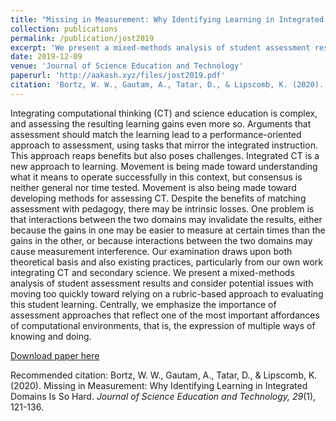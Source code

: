 ```yaml
---
title: "Missing in Measurement: Why Identifying Learning in Integrated Domains Is So Hard"
collection: publications
permalink: /publication/jost2019
excerpt: 'We present a mixed-methods analysis of student assessment results and consider potential issues with moving too quickly toward relying on a rubric-based approach to evaluating student learning in an integrated computational thinking and science classroom.'
date: 2019-12-09
venue: 'Journal of Science Education and Technology'
paperurl: 'http://aakash.xyz/files/jost2019.pdf'
citation: 'Bortz, W. W., Gautam, A., Tatar, D., & Lipscomb, K. (2020). Missing in Measurement: Why Identifying Learning in Integrated Domains Is So Hard. <i>Journal of Science Education and Technology, 29</i>(1), 121-136.'
---
```

Integrating computational thinking (CT) and science education is complex, and assessing the resulting learning gains even more so. Arguments that assessment should match the learning lead to a performance-oriented approach to assessment, using tasks that mirror the integrated instruction. This approach reaps benefits but also poses challenges. Integrated CT is a new approach to learning. Movement is being made toward understanding what it means to operate successfully in this context, but consensus is neither general nor time tested. Movement is also being made toward developing methods for assessing CT. Despite the benefits of matching assessment with pedagogy, there may be intrinsic losses. One problem is that interactions between the two domains may invalidate the results, either because the gains in one may be easier to measure at certain times than the gains in the other, or because interactions between the two domains may cause measurement interference. Our examination draws upon both theoretical basis and also existing practices, particularly from our own work integrating CT and secondary science. We present a mixed-methods analysis of student assessment results and consider potential issues with moving too quickly toward relying on a rubric-based approach to evaluating this student learning. Centrally, we emphasize the importance of assessment approaches that reflect one of the most important affordances of computational environments, that is, the expression of multiple ways of knowing and doing.

[Download paper here](http://aakash.xyz/files/jost2019.pdf)

Recommended citation: Bortz, W. W., Gautam, A., Tatar, D., & Lipscomb, K. (2020). Missing in Measurement: Why Identifying Learning in Integrated Domains Is So Hard. <i>Journal of Science Education and Technology, 29</i>(1), 121-136.

